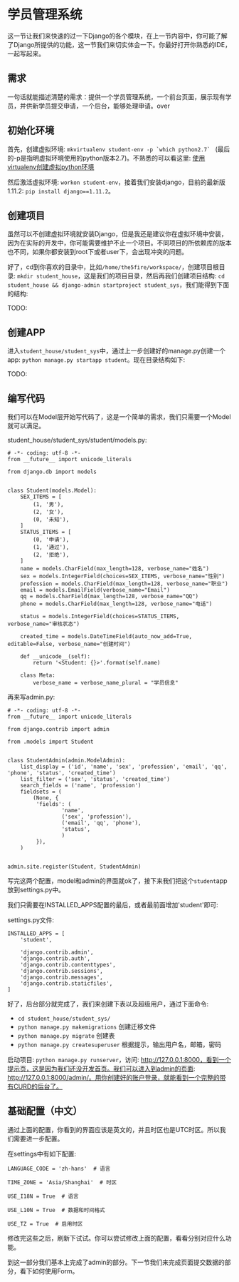 # 学员管理系统

这一节让我们来快速的过一下Django的各个模块，在上一节内容中，你可能了解了Django所提供的功能，这一节我们来切实体会一下。你最好打开你熟悉的IDE，一起写起来。

## 需求

一句话就能描述清楚的需求：提供一个学员管理系统，一个前台页面，展示现有学员，并供新学员提交申请，一个后台，能够处理申请。over

## 初始化环境

首先，创建虚拟环境: ``mkvirtualenv student-env -p `which python2.7` `` (最后的-p是指明虚拟环境使用的python版本2.7)。不熟悉的可以看这里: [使用virtualenv创建虚拟python环境](https://www.the5fire.com/virtualenv-python-env.html)

然后激活虚拟环境: ``workon student-env``，接着我们安装django，目前的最新版1.11.2: ``pip install django==1.11.2``。


## 创建项目

虽然可以不创建虚拟环境就安装Django，但是我还是建议你在虚拟环境中安装，因为在实际的开发中，你可能需要维护不止一个项目。不同项目的所依赖库的版本也不同，如果你都安装到root下或者user下，会出现冲突的问题。

好了，cd到你喜欢的目录中，比如``/home/the5fire/workspace/``，创建项目根目录: ``mkdir student_house``，这是我们的项目目录，然后再我们创建项目结构: ``cd student_house && django-admin startproject student_sys``，我们能得到下面的结构:

TODO:



## 创建APP

进入`student_house/student_sys`中，通过上一步创建好的manage.py创建一个app: ``python manage.py startapp student``。现在目录结构如下:


TODO:



## 编写代码

我们可以在Model层开始写代码了，这是一个简单的需求，我们只需要一个Model就可以满足。

student_house/student_sys/student/models.py:

    # -*- coding: utf-8 -*-
    from __future__ import unicode_literals

    from django.db import models


    class Student(models.Model):
        SEX_ITEMS = [
            (1, '男'),
            (2, '女'),
            (0, '未知'),
        ]
        STATUS_ITEMS = [
            (0, '申请'),
            (1, '通过'),
            (2, '拒绝'),
        ]
        name = models.CharField(max_length=128, verbose_name="姓名")
        sex = models.IntegerField(choices=SEX_ITEMS, verbose_name="性别")
        profession = models.CharField(max_length=128, verbose_name="职业")
        email = models.EmailField(verbose_name="Email")
        qq = models.CharField(max_length=128, verbose_name="QQ")
        phone = models.CharField(max_length=128, verbose_name="电话")

        status = models.IntegerField(choices=STATUS_ITEMS, verbose_name="审核状态")

        created_time = models.DateTimeField(auto_now_add=True, editable=False, verbose_name="创建时间")

        def __unicode__(self):
            return '<Student: {}>'.format(self.name)

        class Meta:
            verbose_name = verbose_name_plural = "学员信息"

再来写admin.py:

    # -*- coding: utf-8 -*-
    from __future__ import unicode_literals

    from django.contrib import admin

    from .models import Student


    class StudentAdmin(admin.ModelAdmin):
        list_display = ('id', 'name', 'sex', 'profession', 'email', 'qq', 'phone', 'status', 'created_time')
        list_filter = ('sex', 'status', 'created_time')
        search_fields = ('name', 'profession')
        fieldsets = (
            (None, {
             'fields': (
                     'name',
                     ('sex', 'profession'),
                     ('email', 'qq', 'phone'),
                     'status',
                     )
             }),
        )


    admin.site.register(Student, StudentAdmin)

写完这两个配置，model和admin的界面就ok了，接下来我们把这个``student``app放到settings.py中。

我们只需要在INSTALLED_APPS配置的最后，或者最前面增加'student'即可:

settings.py文件:

    INSTALLED_APPS = [
        'student',

        'django.contrib.admin',
        'django.contrib.auth',
        'django.contrib.contenttypes',
        'django.contrib.sessions',
        'django.contrib.messages',
        'django.contrib.staticfiles',
    ]

好了，后台部分就完成了，我们来创建下表以及超级用户，通过下面命令:

* ``cd student_house/student_sys/``
* ``python manage.py makemigrations``  创建迁移文件
* ``python manage.py migrate``  创建表
* ``python manage.py createsuperuser`` 根据提示，输出用户名，邮箱，密码

启动项目: ``python manage.py runserver``，访问: http://127.0.0.1:8000，看到一个提示页，这是因为我们还没开发首页。我们可以进入到admin的页面: http://127.0.0.1:8000/admin/。用你创建好的账户登录，就能看到一个完整的带有CURD的后台了。


## 基础配置（中文）

通过上面的配置，你看到的界面应该是英文的，并且时区也是UTC时区。所以我们需要进一步配置。

在settings中有如下配置:

    LANGUAGE_CODE = 'zh-hans'  # 语言

    TIME_ZONE = 'Asia/Shanghai'  # 时区

    USE_I18N = True  # 语言

    USE_L10N = True  # 数据和时间格式

    USE_TZ = True  # 启用时区

修改完这些之后，刷新下试试。你可以尝试修改上面的配置，看看分别对应什么功能。

到这一部分我们基本上完成了admin的部分。下一节我们来完成页面提交数据的部分，看下如何使用Form。
